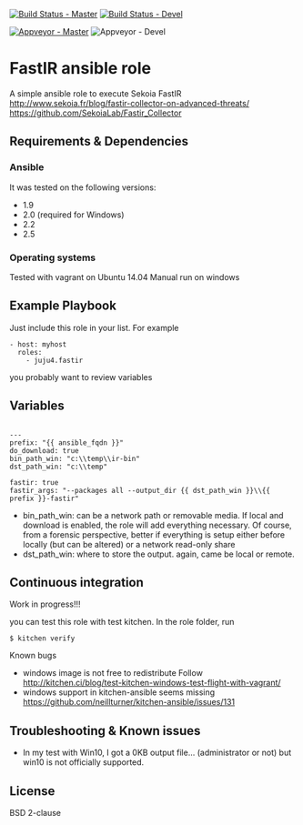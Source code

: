 [![Build Status - Master](https://travis-ci.org/juju4/ansible-fastir.svg?branch=master)](https://travis-ci.org/juju4/ansible-fastir)
[![Build Status - Devel](https://travis-ci.org/juju4/ansible-fastir.svg?branch=devel)](https://travis-ci.org/juju4/ansible-fastir/branches)

[![Appveyor - Master](https://ci.appveyor.com/api/projects/status/wre8gudf7dmo6dw4?svg=true)](https://ci.appveyor.com/project/juju4/ansible-harden-windows)
![Appveyor - Devel](https://ci.appveyor.com/api/projects/status/wre8gudf7dmo6dw4/branch/devel?svg=true)

# FastIR ansible role

A simple ansible role to execute Sekoia FastIR
http://www.sekoia.fr/blog/fastir-collector-on-advanced-threats/
https://github.com/SekoiaLab/Fastir_Collector

## Requirements & Dependencies

### Ansible
It was tested on the following versions:
 * 1.9
 * 2.0 (required for Windows)
 * 2.2
 * 2.5

### Operating systems

Tested with vagrant on Ubuntu 14.04
Manual run on windows

## Example Playbook

Just include this role in your list.
For example

```
- host: myhost
  roles:
    - juju4.fastir
```

you probably want to review variables


## Variables

```

---
prefix: "{{ ansible_fqdn }}"
do_download: true
bin_path_win: "c:\\temp\\ir-bin"
dst_path_win: "c:\\temp"

fastir: true
fastir_args: "--packages all --output_dir {{ dst_path_win }}\\{{ prefix }}-fastir"
```

* bin_path_win: can be a network path or removable media. If local and 
  download is enabled, the role will add everything necessary.
  Of course, from a forensic perspective, better if everything is setup either
  before locally (but can be altered) or a network read-only share
* dst_path_win: where to store the output. again, came be local or remote.


## Continuous integration
Work in progress!!!

you can test this role with test kitchen.
In the role folder, run
```
$ kitchen verify
```

Known bugs
* windows image is not free to redistribute
Follow http://kitchen.ci/blog/test-kitchen-windows-test-flight-with-vagrant/
* windows support in kitchen-ansible seems missing
https://github.com/neillturner/kitchen-ansible/issues/131


## Troubleshooting & Known issues

* In my test with Win10, I got a 0KB output file... (administrator or not) but win10 is not officially supported.

## License

BSD 2-clause




